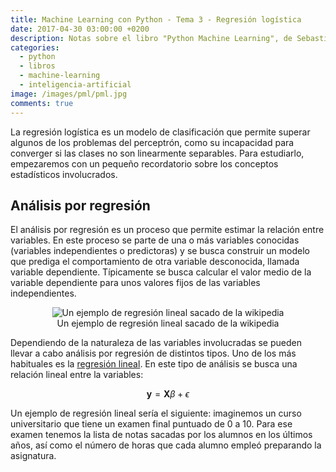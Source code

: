 ```yaml
---
title: Machine Learning con Python - Tema 3 - Regresión logística
date: 2017-04-30 03:00:00 +0200
description: Notas sobre el libro "Python Machine Learning", de Sebastian Raschka
categories:
  - python
  - libros
  - machine-learning
  - inteligencia-artificial
image: /images/pml/pml.jpg
comments: true
---
```


La regresión logística es un modelo de clasificación que permite superar algunos de los problemas del perceptrón, como su incapacidad para converger si las clases no son linearmente separables. Para estudiarlo, empezaremos con un pequeño recordatorio sobre los conceptos estadísticos involucrados.

## Análisis por regresión

El análisis por regresión es un proceso que permite estimar la relación entre variables. En este proceso se parte de una o más variables conocidas (variables independientes o predictoras) y se busca construir un modelo que prediga el comportamiento de otra variable desconocida, llamada variable dependiente. Típicamente se busca calcular el valor medio de la variable dependiente para unos valores fijos de las variables independientes.

<div style="text-align:center">
    <figure>
        <img alt="Un ejemplo de regresión lineal sacado de la wikipedia" src ="https://upload.wikimedia.org/wikipedia/commons/3/3a/Linear_regression.svg" />
        <figcaption>Un ejemplo de regresión lineal sacado de la wikipedia</figcaption>
    </figure>
</div>


Dependiendo de la naturaleza de las variables involucradas se pueden llevar a cabo análisis por regresión de distintos tipos. Uno de los más habituales es la [regresión lineal](https://es.wikipedia.org/wiki/Regresión_lineal). En este tipo de análisis se busca una relación lineal entre la variables:

$$
\mathbf{y} = \mathbf{X}\beta + \epsilon
$$

Un ejemplo de regresión lineal sería el siguiente: imaginemos un curso universitario que tiene un examen final puntuado de 0 a 10. Para ese examen tenemos la lista de notas sacadas por los alumnos en los últimos años, así como el número de horas que cada alumno empleó preparando la asignatura.
